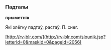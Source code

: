### Падталы
**прыметнік**

Які злёгку падтаў, растаў. П. снег.

<a rel="author">[http://rv-blr.com/](http://rv-blr.com/slounik.jsp?letterId=0&maskId=0&pageId=2056)</a>
